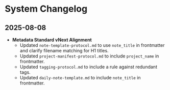 # System Changelog

## 2025-08-08

- **Metadata Standard vNext Alignment**
  - Updated `note-template-protocol.md` to use `note_title` in frontmatter and clarify filename matching for H1 titles.
  - Updated `project-manifest-protocol.md` to include `project_name` in frontmatter.
  - Updated `tagging-protocol.md` to include a rule against redundant tags.
  - Updated `daily-note-template.md` to include `note_title` in frontmatter.